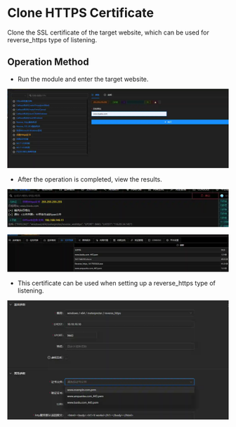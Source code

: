 # Clone HTTPS Certificate


Clone the SSL certificate of the target website, which can be used for reverse_https type of listening.

## Operation Method
+ Run the module and enter the target website.

![](img\DefenseEvasion_SubvertTrustControls_CloneSSLPem\1.webp)

+ After the operation is completed, view the results.

![](img\DefenseEvasion_SubvertTrustControls_CloneSSLPem\2.webp)

![](img\DefenseEvasion_SubvertTrustControls_CloneSSLPem\3.webp)

+ This certificate can be used when setting up a reverse_https type of listening.

![](img\DefenseEvasion_SubvertTrustControls_CloneSSLPem\4.webp)

